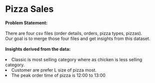 <h1>Pizza Sales</h1>
<b>Problem Statement: </b><br><br>
There are four csv files (order details, orders, pizza types, pizzas). <br>
Our goal is to merge those four files and get insights from this dataset. <br> <br>
<b>Insights derived from the data: </b><br><br>
<li>Classic is most selling category where as chicken is less selling category.</li>
<li>Customer are prefer L size of pizza most.</li>
<li>The peak order time of pizza is 12:00 to 13:00 </li>
